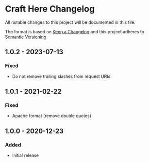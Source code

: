 # Craft Here Changelog

All notable changes to this project will be documented in this file.

The format is based on [Keep a Changelog](http://keepachangelog.com/) and this project adheres to [Semantic Versioning](http://semver.org/).

## 1.0.2 - 2023-07-13
### Fixed
- Do not remove trailing slashes from request URIs

## 1.0.1 - 2021-02-22
### Fixed
- Apache format (remove double quotes)

## 1.0.0 - 2020-12-23
### Added
- Initial release
